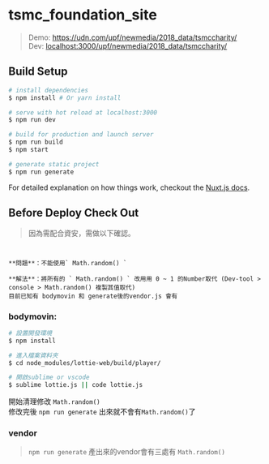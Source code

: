 # tsmc_foundation_site

> Demo: https://udn.com/upf/newmedia/2018_data/tsmccharity/ <br/>
> Dev: <localhost:3000/upf/newmedia/2018_data/tsmccharity/>

## Build Setup

``` bash
# install dependencies
$ npm install # Or yarn install

# serve with hot reload at localhost:3000
$ npm run dev

# build for production and launch server
$ npm run build
$ npm start

# generate static project
$ npm run generate
```

For detailed explanation on how things work, checkout the [Nuxt.js docs](https://github.com/nuxt/nuxt.js).

## Before Deploy Check Out
>因為需配合資安，需做以下確認。 <br>
#
```
**問題**：不能使用` Math.random() `

**解法**：將所有的 ` Math.random() ` 改用用 0 ~ 1 的Number取代 (Dev-tool > console > Math.random() 複製其值取代)
目前已知有 bodymovin 和 generate後的vendor.js 會有
```

### bodymovin:
``` bash
# 設置開發環境
$ npm install

# 進入檔案資料夾
$ cd node_modules/lottie-web/build/player/

# 開啟sublime or vscode
$ sublime lottie.js || code lottie.js

```
開始清理修改 ` Math.random() `<br/>
修改完後 ` npm run generate ` 出來就不會有` Math.random() `了
### vendor
>`npm run generate` 產出來的vendor會有三處有 ` Math.random() `



